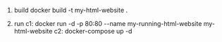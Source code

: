 1. build
docker build -t my-html-website .

2. run
    c1: docker run -d -p 80:80 --name my-running-html-website my-html-website
    c2: docker-compose up -d
